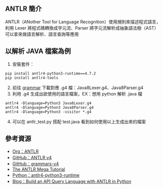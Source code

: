 ## ANTLR 簡介
ANTLR（ANother Tool for Language Recognition）使用規則來描述程式語言，  
利用 Lexer 將程式碼轉換成字元流、Parser 將字元流解析成抽象語法樹（AST）  
可以拿來做語言解析、語言查詢等應用  

## 以解析 JAVA 檔案為例
1. 安裝套件：
  ```linux
  pip install antlr4-python3-runtime==4.7.2
  pip install antlr4-tools
  ```
2. 前往 [grammar](https://github.com/antlr/grammars-v4/blob/master/java/java8/) 下載對應 .g4 檔：Java8Lexer.g4、Java8Parser.g4
3. 利用 .g4 生成出欲使用的語言檔案，EX：想用 python 解析 .java 檔
  ```linux
  antlr4 -Dlanguage=Python3 Java8Lexer.g4
  antlr4 -Dlanguage=Python3 Java8Parser.g4
  antlr4 -Dlanguage=Python3 -visitor *.g4
  ```
4. 可以在 antlr_test.py 搭配 test.java 看到如何使用以上生成出來的檔案

## 參考資源
* [Org：ANTLR](https://www.antlr.org/)
* [GitHub：ANTLR v4](https://github.com/antlr/antlr4)
* [GitHub：grammars-v4](https://github.com/antlr/grammars-v4/tree/master)
* [The ANTLR Mega Tutorial](https://tomassetti.me/antlr-mega-tutorial/)
* [Python：antlr4-python3-runtime](https://pypi.org/project/antlr4-python3-runtime/)
* [Blog：Build an API Query Language with ANTLR in Python](https://medium.com/@ab.rhmn97/build-an-api-query-language-with-antlr-in-python-7313dba222e7)
